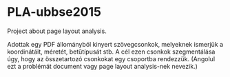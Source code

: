 # PLA-ubbse2015
Project about page layout analysis.

 Adottak egy PDF állományból kinyert szövegcsonkok, melyeknek ismerjük a koordinátáit,
 méretét, betűtípusát stb. A cél ezen csonkok szegmentálása úgy, hogy az összetartozó csonkokat egy
 csoportba rendezzük. (Angolul ezt a problémát document vagy page layout analysis-nek nevezik.)
